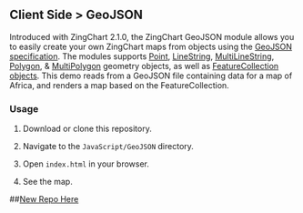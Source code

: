 ## Client Side > GeoJSON
Introduced with ZingChart 2.1.0, the ZingChart GeoJSON module allows you to easily create your own ZingChart maps from objects using the [GeoJSON specification](http://geojson.org/geojson-spec.html). The modules supports [Point](http://geojson.org/geojson-spec.html#point), [LineString](http://geojson.org/geojson-spec.html#linestring), [MultiLineString](http://geojson.org/geojson-spec.html#multilinestring), [Polygon](http://geojson.org/geojson-spec.html#polygon), &amp; [MultiPolygon](http://geojson.org/geojson-spec.html#multipolygon) geometry objects, as well as [FeatureCollection objects](http://geojson.org/geojson-spec.html#feature-collection-objects). This demo reads from a GeoJSON file containing data for a map of Africa, and renders a map based on the FeatureCollection.
 
### Usage
1. Download or clone this repository.

2. Navigate to the `JavaScript/GeoJSON` directory.

3. Open `index.html` in your browser.

4. See the map.

##[New Repo Here](https://github.com/zingchart-demos/geojson)
